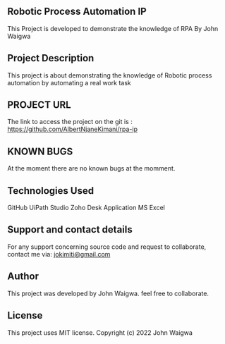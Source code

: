 ## Robotic Process Automation IP
This Project is developed to demonstrate the knowledge of RPA
By John Waigwa

## Project Description
This project is about demonstrating the knowledge of Robotic process automation by automating a real work task

## PROJECT URL
The link to access the project on the git is : https://github.com/AlbertNjaneKimani/rpa-ip

## KNOWN BUGS
At the moment there are no known bugs at the momment.

## Technologies Used
GitHub
UiPath Studio
Zoho Desk Application
MS Excel

## Support and contact details
For any support concerning source code and request to collaborate, contact me via: jokimiti@gmail.com

## Author
This project was developed by John Waigwa. feel free to collaborate.

## License
This project uses MIT license. Copyright (c) 2022 John Waigwa
